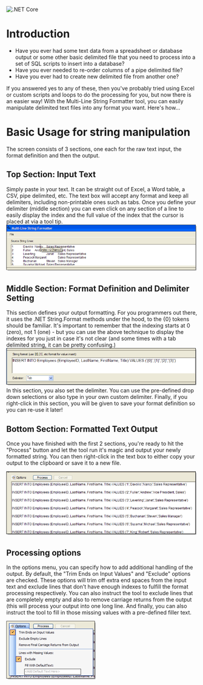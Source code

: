 ![.NET Core](https://github.com/mmckechney/MultiLine-String-Formatter/workflows/.NET%20Core/badge.svg?branch=master)

# Introduction
- Have you ever had some text data from a spreadsheet or database output or some other basic delimited file that you need to process into a set of SQL scripts to insert into a database?
- Have you ever needed to re-order columns of a pipe delimited file?
- Have you ever had to create new delimited file from another one?

If you answered yes to any of these, then you've probably tried using Excel or custom scripts and loops to do the processing for you, but now there is an easier way! With the Multi-Line String Formatter tool, you can easily manipulate delimited text files into any format you want. Here's how...


# Basic Usage for string manipulation

The screen consists of 3 sections, one each for the raw text input, the format definition and then the output.

## Top Section: Input Text
Simply paste in your text. It can be straight out of Excel, a Word table, a CSV, pipe delimited, etc. The text box will accept any format and keep all delimiters, including non-printable ones such as tabs. Once you define your delimiter (middle section) you can even click on any section of a line to easily display the index and the full value of the index that the cursor is placed at via a tool tip.
![top section](img/string_formatter-top.png)

## Middle Section: Format Definition and Delimiter Setting
This section defines your output formatting. For you programmers out there, it uses the .NET String.Format methods under the hood, to the {0} tokens should be familiar. It's important to remember that the indexing starts at 0 (zero), not 1 (one) - but you can use the above technique to display the indexes for you just in case it's not clear (and some times with a tab delimited string, it can be pretty confusing.)
![middle section](img/string_formatter-middle.png) 
In this section, you also set the delimiter. You can use the pre-defined drop down selections or also type in your own custom delimiter. Finally, if you right-click in this section, you will be given to save your format definition so you can re-use it later!

## Bottom Section: Formatted Text Output

Once you have finished with the first 2 sections, you're ready to hit the "Process" button and let the tool run it's magic and output your newly formatted string. You can then right-click in the text box to either copy your output to the clipboard or save it to a new file.

![bottom section](img/string_formatter-bottom.png) 

## Processing options
In the options menu, you can specify how to add additional handling of the output. By default, the "Trim Ends on Input Values" and "Exclude" options are checked. These options will trim off extra end spaces from the input text and exclude lines that don't have enough indexes to fulfill the format processing respectively. You can also instruct the tool to exclude lines that are completely empty and also to remove carriage returns from the output (this will process your output into one long line. And finally, you can also instruct the tool to fill in those missing values with a pre-defined filler text.

![bottom section](img/string_formatter-options.png) 
